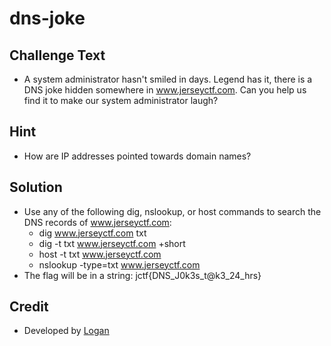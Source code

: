 # dns-joke

## Challenge Text
* A system administrator hasn't smiled in days. Legend has it, there is a DNS joke hidden somewhere in www.jerseyctf.com. Can you help us find it to make our system administrator laugh?

## Hint
* How are IP addresses pointed towards domain names?

## Solution
* Use any of the following dig, nslookup, or host commands to search the DNS records of www.jerseyctf.com:
  * dig www.jerseyctf.com txt
  * dig -t txt www.jerseyctf.com +short
  * host -t txt www.jerseyctf.com
  * nslookup -type=txt www.jerseyctf.com
* The flag will be in a string: jctf{DNS_J0k3s_t@k3_24_hrs}

## Credit
* Developed by [Logan](https://github.com/Git-Logan)
